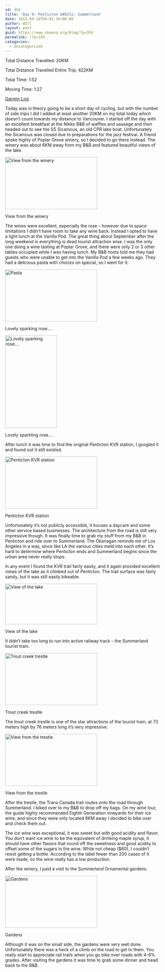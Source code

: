 ```yaml
---
id: 354
title: 'Day 9: Penticton &#8211; Summerland'
date: 2015-09-14T04:01:26+00:00
author: WIll
layout: post
guid: https://www.skeena.org/blog/?p=354
permalink: /?p=354
categories:
  - Uncategorized
---
```

Total Distance Travelled: 20KM

Total Distance Travelled Entire Trip: 422KM

Total Time: 1:52

Moving Time: 1:27

[Garmin Log](https://connect.garmin.com/modern/activity/898080265)

Today was in theory going to be a short day of cycling, but with the number of side trips I did I added at least another 20KM on my total today which doesn&#8217;t count towards my distance to Vancouver. I started off the day with an excellent breakfast at the Nikko B&B of waffles and sausage and then headed out to see the SS Sicamous, an old CPR lake boat. Unfortunately the Sicamous was closed due to preparations for the jazz festival. A friend spoke highly of Poplar Grove winery, so I decided to go there instead. The winery was about 6KM away from my B&B and featured beautiful views of the lake.

<div id="attachment_355" style="width: 310px" class="wp-caption alignnone">
  <a href="https://www.skeena.org/blog/wp-content/uploads/2015/09/20150911_112200.jpg"><img aria-describedby="caption-attachment-355" loading="lazy" class="size-medium wp-image-355" src="https://www.skeena.org/blog/wp-content/uploads/2015/09/20150911_112200-300x169.jpg" alt="View from the winery" width="300" height="169" srcset="https://www.skeena.org/blog/wp-content/uploads/2015/09/20150911_112200-300x169.jpg 300w, https://www.skeena.org/blog/wp-content/uploads/2015/09/20150911_112200-1024x576.jpg 1024w, https://www.skeena.org/blog/wp-content/uploads/2015/09/20150911_112200-500x281.jpg 500w, https://www.skeena.org/blog/wp-content/uploads/2015/09/20150911_112200.jpg 1632w" sizes="(max-width: 300px) 100vw, 300px" /></a>
  
  <p id="caption-attachment-355" class="wp-caption-text">
    View from the winery
  </p>
</div>

The wines were excellent, especially the rose &#8211; however due to space limitations I didn&#8217;t have room to take any wine back. Instead I opted to have a light lunch at the Vanilla Pod. The great thing about September after the long weekend is everything is dead tourist attraction wise. I was the only one doing a wine tasting at Poplar Grove, and there were only 2 or 3 other tables occupied while I was having lunch. My B&B hosts told me they had guests who were unable to get into the Vanilla Pod a few weeks ago. They had a delicious pasta with chorizo on special, so I went for it:

<div id="attachment_356" style="width: 310px" class="wp-caption alignnone">
  <a href="https://www.skeena.org/blog/wp-content/uploads/2015/09/20150911_115141.jpg"><img aria-describedby="caption-attachment-356" loading="lazy" class="wp-image-356 size-medium" src="https://www.skeena.org/blog/wp-content/uploads/2015/09/20150911_115141-300x169.jpg" alt="Pasta" width="300" height="169" srcset="https://www.skeena.org/blog/wp-content/uploads/2015/09/20150911_115141-300x169.jpg 300w, https://www.skeena.org/blog/wp-content/uploads/2015/09/20150911_115141-1024x576.jpg 1024w, https://www.skeena.org/blog/wp-content/uploads/2015/09/20150911_115141-500x281.jpg 500w" sizes="(max-width: 300px) 100vw, 300px" /></a>
  
  <p id="caption-attachment-356" class="wp-caption-text">
    Lovely sparking rose&#8230;.
  </p>
</div>

<div id="attachment_357" style="width: 179px" class="wp-caption alignnone">
  <a href="https://www.skeena.org/blog/wp-content/uploads/2015/09/20150911_114034.jpg"><img aria-describedby="caption-attachment-357" loading="lazy" class="wp-image-357 size-medium" src="https://www.skeena.org/blog/wp-content/uploads/2015/09/20150911_114034-169x300.jpg" alt="Lovely sparking rose...." width="169" height="300" srcset="https://www.skeena.org/blog/wp-content/uploads/2015/09/20150911_114034-169x300.jpg 169w, https://www.skeena.org/blog/wp-content/uploads/2015/09/20150911_114034-576x1024.jpg 576w, https://www.skeena.org/blog/wp-content/uploads/2015/09/20150911_114034-281x500.jpg 281w, https://www.skeena.org/blog/wp-content/uploads/2015/09/20150911_114034.jpg 902w" sizes="(max-width: 169px) 100vw, 169px" /></a>
  
  <p id="caption-attachment-357" class="wp-caption-text">
    Lovely sparkling rose&#8230;.
  </p>
</div>

After lunch it was time to find the original Penticton KVR station, I googled it and found out it still existed.

<div id="attachment_358" style="width: 310px" class="wp-caption alignnone">
  <a href="https://www.skeena.org/blog/wp-content/uploads/2015/09/20150911_123129.jpg"><img aria-describedby="caption-attachment-358" loading="lazy" class="size-medium wp-image-358" src="https://www.skeena.org/blog/wp-content/uploads/2015/09/20150911_123129-300x169.jpg" alt="Penticton KVR station" width="300" height="169" srcset="https://www.skeena.org/blog/wp-content/uploads/2015/09/20150911_123129-300x169.jpg 300w, https://www.skeena.org/blog/wp-content/uploads/2015/09/20150911_123129-1024x576.jpg 1024w, https://www.skeena.org/blog/wp-content/uploads/2015/09/20150911_123129-500x281.jpg 500w, https://www.skeena.org/blog/wp-content/uploads/2015/09/20150911_123129.jpg 1536w" sizes="(max-width: 300px) 100vw, 300px" /></a>
  
  <p id="caption-attachment-358" class="wp-caption-text">
    Penticton KVR station
  </p>
</div>

Unfortunately it&#8217;s not publicly accessible, it houses a daycare and some other service based businesses. The architecture from the road is still very impressive though. It was finally time to grab my stuff from my B&B in Penticton and ride over to Summerland. The Okanagan reminds me of Los Angeles in a way, since like LA the various cities meld into each other. It&#8217;s hard to determine where Penticton ends and Summerland begins since the urban area never really stops.

In any event I found the KVR trail fairly easily, and it again provided excellent views of the lake as it climbed out of Penticton. The trail surface was fairly sandy, but it was still easily bikeable.

<div id="attachment_359" style="width: 310px" class="wp-caption alignnone">
  <a href="https://www.skeena.org/blog/wp-content/uploads/2015/09/20150911_134646.jpg"><img aria-describedby="caption-attachment-359" loading="lazy" class="wp-image-359 size-medium" src="https://www.skeena.org/blog/wp-content/uploads/2015/09/20150911_134646-300x132.jpg" alt="View of the lake" width="300" height="132" srcset="https://www.skeena.org/blog/wp-content/uploads/2015/09/20150911_134646-300x132.jpg 300w, https://www.skeena.org/blog/wp-content/uploads/2015/09/20150911_134646-1024x451.jpg 1024w, https://www.skeena.org/blog/wp-content/uploads/2015/09/20150911_134646-500x220.jpg 500w" sizes="(max-width: 300px) 100vw, 300px" /></a>
  
  <p id="caption-attachment-359" class="wp-caption-text">
    View of the lake
  </p>
</div>

It didn&#8217;t take too long to run into active railway track &#8211; the Summerland tourist train.

<div id="attachment_360" style="width: 310px" class="wp-caption alignnone">
  <a href="https://www.skeena.org/blog/wp-content/uploads/2015/09/20150911_141738.jpg"><img aria-describedby="caption-attachment-360" loading="lazy" class="size-medium wp-image-360" src="https://www.skeena.org/blog/wp-content/uploads/2015/09/20150911_141738-300x169.jpg" alt="Trout creek trestle" width="300" height="169" srcset="https://www.skeena.org/blog/wp-content/uploads/2015/09/20150911_141738-300x169.jpg 300w, https://www.skeena.org/blog/wp-content/uploads/2015/09/20150911_141738-1024x576.jpg 1024w, https://www.skeena.org/blog/wp-content/uploads/2015/09/20150911_141738-500x281.jpg 500w, https://www.skeena.org/blog/wp-content/uploads/2015/09/20150911_141738.jpg 1632w" sizes="(max-width: 300px) 100vw, 300px" /></a>
  
  <p id="caption-attachment-360" class="wp-caption-text">
    Trout creek trestle
  </p>
</div>

The trout creek trestle is one of the star attractions of the tourist train, at 73 meters high by 76 meters long it&#8217;s very impressive.

<div id="attachment_361" style="width: 310px" class="wp-caption alignnone">
  <a href="https://www.skeena.org/blog/wp-content/uploads/2015/09/20150911_141953.jpg"><img aria-describedby="caption-attachment-361" loading="lazy" class="size-medium wp-image-361" src="https://www.skeena.org/blog/wp-content/uploads/2015/09/20150911_141953-300x169.jpg" alt="View from the trestle" width="300" height="169" srcset="https://www.skeena.org/blog/wp-content/uploads/2015/09/20150911_141953-300x169.jpg 300w, https://www.skeena.org/blog/wp-content/uploads/2015/09/20150911_141953-1024x576.jpg 1024w, https://www.skeena.org/blog/wp-content/uploads/2015/09/20150911_141953-500x281.jpg 500w, https://www.skeena.org/blog/wp-content/uploads/2015/09/20150911_141953.jpg 1632w" sizes="(max-width: 300px) 100vw, 300px" /></a>
  
  <p id="caption-attachment-361" class="wp-caption-text">
    View from the trestle
  </p>
</div>

After the trestle, the Trans Canada trail routes onto the road through Summerland. I biked over to my B&B to drop off my bags. On my wine tour, the guide highly recommended Eighth Generation vineyards for their ice wine, and since they were only located 6KM away I decided to bike over and check them out.

The ice wine was exceptional, it was sweet but with good acidity and flavor. You don&#8217;t want ice wine to be the equivalent of drinking maple syrup, it should have other flavors that round off the sweetness and good acidity to offset some of the sugars in the wine. While not cheap ($60), I couldn&#8217;t resist getting a bottle. According to the label fewer than 200 cases of it were made, so the wine really has a low production.

After the winery, I paid a visit to the Summerland Ornamental gardens.

<div id="attachment_362" style="width: 310px" class="wp-caption alignnone">
  <a href="https://www.skeena.org/blog/wp-content/uploads/2015/09/20150911_160327.jpg"><img aria-describedby="caption-attachment-362" loading="lazy" class="size-medium wp-image-362" src="https://www.skeena.org/blog/wp-content/uploads/2015/09/20150911_160327-300x169.jpg" alt="Gardens" width="300" height="169" srcset="https://www.skeena.org/blog/wp-content/uploads/2015/09/20150911_160327-300x169.jpg 300w, https://www.skeena.org/blog/wp-content/uploads/2015/09/20150911_160327-1024x576.jpg 1024w, https://www.skeena.org/blog/wp-content/uploads/2015/09/20150911_160327-500x281.jpg 500w, https://www.skeena.org/blog/wp-content/uploads/2015/09/20150911_160327.jpg 1632w" sizes="(max-width: 300px) 100vw, 300px" /></a>
  
  <p id="caption-attachment-362" class="wp-caption-text">
    Gardens
  </p>
</div>

Although it was on the small side, the gardens were very well done. Unfortunately there was a heck of a climb on the road to get to them. You really start to appreciate rail trails when you go bike over roads with 4-6% grades. After visiting the gardens it was time to grab some dinner and head back to the B&B.

&nbsp;